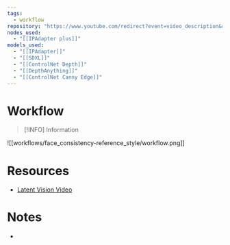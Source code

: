 ```yaml
---
tags:
  - workflow
repository: "https://www.youtube.com/redirect?event=video_description&redir_token=QUFFLUhqblZlaGM2VldtVlplUmlaRzZaRXhURDNQcmRZZ3xBQ3Jtc0ttV294ZE0xZzd2a3hOZUhHZkh3RHF0N3JCNGE1X2pmVXhCazNHSTZZeC1LVzUtZnk4LUdTTWJISFBXSTNFVHdpc2JFM2ZPbDZFRDVtVG02MGYxRjBQVndHVFo4MXZlT3R0NHJXYzk4OEFlcUdIazBkdw&q=https%3A%2F%2Ff.latent.vision%2Fdownload%2Fstyle_transfer.zip&v=gmwZGC8UVHE"
nodes_used:
  - "[[IPAdapter plus]]"
models_used:
  - "[[IPAdapter]]"
  - "[[SDXL]]"
  - "[[ControlNet Depth]]"
  - "[[DepthAnything]]"
  - "[[ControlNet Canny Edge]]"
---
```

# Workflow

> [!INFO] Information
>

![[workflows/face_consistency-reference_style/workflow.png]]

# Resources

- [Latent Vision Video](https://www.youtube.com/watch?v=gmwZGC8UVHE)

# Notes

-
